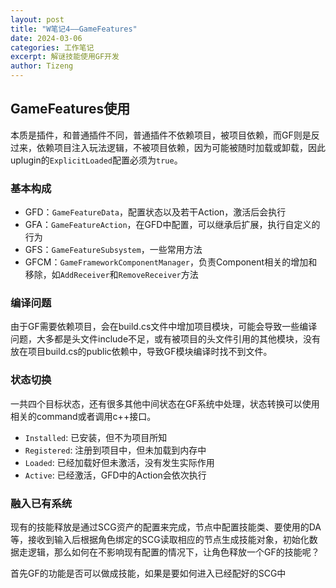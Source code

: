 ```yaml
---
layout: post
title: "W笔记4——GameFeatures"
date: 2024-03-06
categories: 工作笔记
excerpt: 解谜技能使用GF开发
author: Tizeng
---
```


## GameFeatures使用

本质是插件，和普通插件不同，普通插件不依赖项目，被项目依赖，而GF则是反过来，依赖项目注入玩法逻辑，不被项目依赖，因为可能被随时加载或卸载，因此uplugin的`ExplicitLoaded`配置必须为`true`。

### 基本构成

* GFD：`GameFeatureData`，配置状态以及若干Action，激活后会执行
* GFA：`GameFeatureAction`，在GFD中配置，可以继承后扩展，执行自定义的行为
* GFS：`GameFeatureSubsystem`，一些常用方法
* GFCM：`GameFrameworkComponentManager`，负责Component相关的增加和移除，如`AddReceiver`和`RemoveReceiver`方法

### 编译问题

由于GF需要依赖项目，会在build.cs文件中增加项目模块，可能会导致一些编译问题，大多都是头文件include不足，或有被项目的头文件引用的其他模块，没有放在项目build.cs的public依赖中，导致GF模块编译时找不到文件。

### 状态切换

一共四个目标状态，还有很多其他中间状态在GF系统中处理，状态转换可以使用相关的command或者调用c++接口。

* `Installed`: 已安装，但不为项目所知
* `Registered`: 注册到项目中，但未加载到内存中
* `Loaded`: 已经加载好但未激活，没有发生实际作用
* `Active`: 已经激活，GFD中的Action会依次执行

### 融入已有系统

现有的技能释放是通过SCG资产的配置来完成，节点中配置技能类、要使用的DA等，接收到输入后根据角色绑定的SCG读取相应的节点生成技能对象，初始化数据走逻辑，那么如何在不影响现有配置的情况下，让角色释放一个GF的技能呢？

首先GF的功能是否可以做成技能，如果是要如何进入已经配好的SCG中
